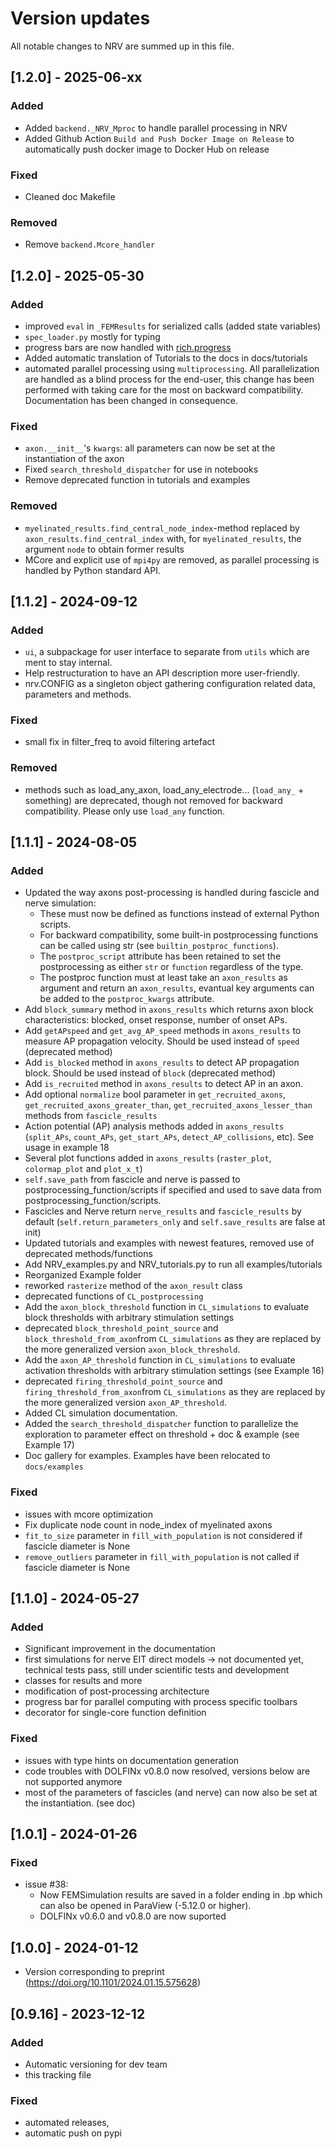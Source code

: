 # Version updates

All notable changes to NRV are summed up in this file.

## [1.2.0] - 2025-06-xx

### Added
- Added `backend._NRV_Mproc` to handle parallel processing in NRV
- Added Github Action `Build and Push Docker Image on Release` to automatically push docker image to Docker Hub on release

### Fixed
- Cleaned doc Makefile
  

### Removed
- Remove `backend.Mcore_handler` 

## [1.2.0] - 2025-05-30

### Added
- improved `eval` in `_FEMResults` for serialized calls (added state variables)
- `spec_loader.py` mostly for typing
- progress bars are now handled with [rich.progress](https://rich.readthedocs.io/en/stable/progress.html)
- Added automatic translation of Tutorials to the docs in docs/tutorials
- automated parallel processing using ``multiprocessing``. All parallelization are handled as a blind process for the end-user, this change has been performed with taking care for the most on backward compatibility. Documentation has been changed in consequence.

### Fixed
- ``axon.__init__``'s ``kwargs``: all parameters can now be set at the instantiation of the axon
- Fixed ``search_threshold_dispatcher`` for use in notebooks
- Remove deprecated function in tutorials and examples

### Removed
- `myelinated_results.find_central_node_index`-method replaced by `axon_results.find_central_index` with, for `myelinated_results`, the argument `node` to obtain former results
- MCore and explicit use of ``mpi4py`` are removed, as parallel processing is handled by Python standard API.


## [1.1.2] - 2024-09-12

### Added
- `ui`, a subpackage for user interface to separate from `utils` which are ment to stay internal.
- Help restructuration to have an API description more user-friendly.
- nrv.CONFIG as a singleton object gathering configuration related data, parameters and methods.

### Fixed
- small fix in filter_freq to avoid filtering artefact

### Removed
- methods such as load_any_axon, load_any_electrode... (``load_any_`` + something) are deprecated, though not removed for backward compatibility. Please only use ``load_any`` function.


## [1.1.1] - 2024-08-05

### Added
- Updated the way axons post-processing is handled during fascicle and nerve simulation:
    - These must now be defined as functions instead of external Python scripts.
    - For backward compatibility, some built-in postprocessing functions can be called using str (see ``builtin_postproc_functions``).
    - The ``postproc_script`` attribute has been retained to set the postprocessing as either ``str`` or ``function`` regardless of the type.
    - The postproc function must at least take an ``axon_results`` as argument and return an ``axon_results``, evantual key arguments can be added to the ``postproc_kwargs`` attribute.
- Add ``block_summary`` method in ``axons_results`` which returns axon block characteristics: blocked, onset response, number of onset APs.
- Add ``getAPspeed`` and ``get_avg_AP_speed`` methods in ``axons_results`` to measure AP propagation velocity. Should be used instead of ``speed`` (deprecated method)
- Add ``is_blocked`` method in ``axons_results`` to detect AP propagation block. Should be used instead of ``block`` (deprecated method)
- Add ``is_recruited`` method in ``axons_results`` to detect AP in an axon. 
- Add optional ``normalize`` bool parameter in ``get_recruited_axons``, ``get_recruited_axons_greater_than``, ``get_recruited_axons_lesser_than`` methods from ``fascicle_results``
- Action potential (AP) analysis methods added in ``axons_results`` (``split_APs``, ``count_APs``, ``get_start_APs``, ``detect_AP_collisions``, etc). See usage in example 18
- Several plot functions added in ``axons_results`` (``raster_plot``, ``colormap_plot`` and ``plot_x_t``)
- ``self.save_path`` from fascicle and nerve is passed to postprocessing_function/scripts if specified and used to save data from postprocessing_function/scripts.
- Fascicles and Nerve return ``nerve_results`` and ``fascicle_results`` by default (``self.return_parameters_only`` and ``self.save_results`` are false at init)
- Updated tutorials and examples with newest features, removed use of deprecated methods/functions
- Add NRV_examples.py and NRV_tutorials.py to run all examples/tutorials
- Reorganized Example folder
- reworked ``rasterize`` method of the ``axon_result`` class
- deprecated functions of ``CL_postprocessing``
- Add the ``axon_block_threshold`` function in ``CL_simulations`` to evaluate block thresholds with arbitrary stimulation settings
- deprecated ``block_threshold_point_source`` and ``block_threshold_from_axon``from ``CL_simulations`` as they are replaced by the more generalized version ``axon_block_threshold``. 
- Add the ``axon_AP_threshold`` function in ``CL_simulations`` to evaluate activation thresholds with arbitrary stimulation settings (see Example 16)
- deprecated ``firing_threshold_point_source`` and ``firing_threshold_from_axon``from ``CL_simulations`` as they are replaced by the more generalized version ``axon_AP_threshold``. 
- Added CL simulation documentation.
- Added the ``search_threshold_dispatcher`` function to parallelize the exploration to parameter effect on threshold + doc & example (see Example 17)
- Doc gallery for examples. Examples have been relocated to ``docs/examples``

### Fixed
- issues with mcore optimization
- Fix duplicate node count in node_index of myelinated axons
- ``fit_to_size`` parameter in ``fill_with_population`` is not considered if fascicle diameter is None
- ``remove_outliers`` parameter in ``fill_with_population`` is not called if fascicle diameter is None


## [1.1.0] - 2024-05-27

### Added
- Significant improvement in the documentation
- first simulations for nerve EIT direct models -> not documented yet, technical tests pass, still under scientific tests and development
- classes for results and more
- modification of post-processing architecture
- progress bar for parallel computing with process specific toolbars
- decorator for single-core function definition

### Fixed
- issues with type hints on documentation generation
- code troubles with DOLFINx v0.8.0 now resolved, versions below are not supported anymore
- most of the parameters of fascicles (and nerve) can now also be set at the instantiation. (see doc)

## [1.0.1] - 2024-01-26

### Fixed

- issue #38:
    - Now FEMSimulation results are saved in a folder ending in .bp which can also be opened in ParaView (-5.12.0 or higher).
    - DOLFINx v0.6.0 and v0.8.0 are now suported

## [1.0.0] - 2024-01-12

- Version corresponding to preprint (https://doi.org/10.1101/2024.01.15.575628)

## [0.9.16] - 2023-12-12

### Added

- Automatic versioning for dev team
- this tracking file

### Fixed
- automated releases,
- automatic push on pypi

